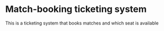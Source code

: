 # Match-booking ticketing system
 This is a ticketing system that books matches and which seat is available
